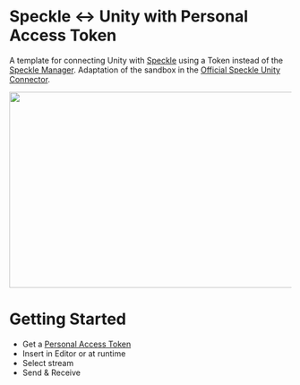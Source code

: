 
# Speckle ↔ Unity with Personal Access Token


A template for connecting Unity with [Speckle](https://speckle.systems/) using a Token instead of the [Speckle Manager](https://speckle.guide/user/manager.html). Adaptation of the sandbox in the [Official Speckle Unity Connector](https://github.com/specklesystems/speckle-unity).


<img src="demo.gif" width="520" height="350"/>

# Getting Started
- Get a [Personal Access Token](https://speckle.guide/dev/tokens.html)
- Insert in Editor or at runtime
- Select stream
- Send & Receive